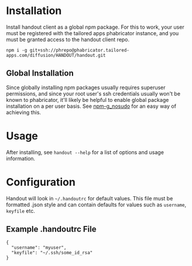 # Installation
Install handout client as a global npm package. For this to work, your user must be registered with the tailored apps phabricator instance, and you must be granted access to the handout client repo. 

```
npm i -g git+ssh://phrepo@phabricator.tailored-apps.com/diffusion/HANDOUT/handout.git
```

## Global Installation
Since globally installing npm packages usually requires superuser permissions, and since your root user's ssh credentials usually won't be known to phabricator, it'll likely be helpful to enable global package installation on a per user basis. See [npm-g_nosudo](https://github.com/glenpike/npm-g_nosudo) for an easy way of achieving this.

# Usage
After installing, see `handout --help` for a list of options and usage information.

# Configuration
Handout will look in `~/.handoutrc` for default values. This file must be formatted .json style and can contain defaults for values such as `username`, `keyfile` etc.

## Example .handoutrc File
```
{
  "username": "myuser",
  "keyfile": "~/.ssh/some_id_rsa"
}
```